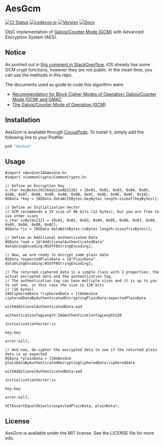 # AesGcm

[![CI Status](https://travis-ci.org/indisoluble/AesGcm.svg)](https://travis-ci.org/indisoluble/AesGcm)
[![codecov.io](https://codecov.io/github/indisoluble/AesGcm/coverage.svg)](https://codecov.io/github/indisoluble/AesGcm)
[![Version](https://img.shields.io/cocoapods/v/AesGcm.svg?style=flat)](http://cocoapods.org/pods/AesGcm)
[![Docs](https://img.shields.io/cocoapods/metrics/doc-percent/AesGcm.svg)](http://cocoadocs.org/docsets/AesGcm)

ObjC implementation of [Galois/Counter Mode (GCM)](http://nvlpubs.nist.gov/nistpubs/Legacy/SP/nistspecialpublication800-38d.pdf) with Advanced Encryption System (AES).

## Notice

As pointed out in [this comment in StackOverflow](http://stackoverflow.com/a/36634956), iOS already has some GCM crypt functions, however they are not public. In the mean time, you can use the methods in this repo.

The documents used as guide to code this algorithm were:
* [Recommendation for Block Cipher Modes of Operation: Galois/Counter Mode (GCM) and GMAC](http://nvlpubs.nist.gov/nistpubs/Legacy/SP/nistspecialpublication800-38d.pdf)
* [The Galois/Counter Mode of Operation (GCM)](http://csrc.nist.gov/groups/ST/toolkit/BCM/documents/proposedmodes/gcm/gcm-spec.pdf)

## Installation

AesGcm is available through [CocoaPods](http://cocoapods.org). To install it, simply add the following line to your Podfile:

```ruby
pod "AesGcm"
```

## Usage

```objc
#import <AesGcm/IAGAesGcm.h>
#import <CommonCrypto/CommonCrypto.h>

// Define an Encryption Key
u_char keyBytes[kCCKeySizeAES128] = {0x01, 0x02, 0x03, 0x04, 0x05, 0x06, 0x07, 0x08, 0x09, 0x0A, 0x0B, 0x0C, 0x0D, 0x0E, 0x0F, 0x10};
NSData *key = [NSData dataWithBytes:keyBytes length:sizeof(keyBytes)];

// Define an Initialization Vector
// GCM recommends a IV size of 96 bits (12 bytes), but you are free to use other sizes
u_char ivBytes[12] = {0x01, 0x02, 0x03, 0x04, 0x05, 0x06, 0x07, 0x08, 0x09, 0x0A, 0x0B, 0x0C};
NSData *iv = [NSData dataWithBytes:ivBytes length:sizeof(ivBytes)];

// Define an Additional Authenticated Data
NSData *aad = [@"AdditionalAuthenticatedData" dataUsingEncoding:NSUTF8StringEncoding];

// Now, we are ready to encrypt some plain data
NSData *expectedPlainData = [@"PlainData" dataUsingEncoding:NSUTF8StringEncoding];

// The returned ciphered data is a simple class with 2 properties: the actual encrypted data and the authentication tag.
// The authentication tag can have multiple sizes and it is up to you to set one, in this case the size is 128 bits
// (16 bytes)
IAGCipheredData *cipheredData = [IAGAesGcm cipheredDataByAuthenticatedEncryptingPlainData:expectedPlainData
                                                          withAdditionalAuthenticatedData:aad
                                                                  authenticationTagLength:IAGAuthenticationTagLength128
                                                                     initializationVector:iv
                                                                                      key:key
                                                                                    error:nil];

// And now, de-cypher the encrypted data to see if the returned plain data is as expected
NSData *plainData = [IAGAesGcm plainDataByAuthenticatedDecryptingCipheredData:cipheredData
                                              withAdditionalAuthenticatedData:aad
                                                         initializationVector:iv
                                                                          key:key
                                                                        error:nil];

XCTAssertEqualObjects(expectedPlainData, plainData);
```

## License

AesGcm is available under the MIT license. See the LICENSE file for more info.
